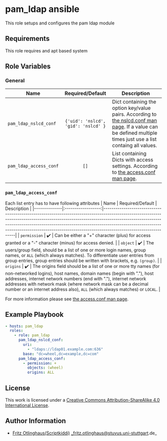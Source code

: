 # pam_ldap ansible

This role setups and configures the pam ldap module


## Requirements

This role requires and apt based system


## Role Variables

### General

| Name                    | Required/Default                    | Description                                                                                                                                                                                               |
|-------------------------|:-----------------------------------:|-----------------------------------------------------------------------------------------------------------------------------------------------------------------------------------------------------------|
| `pam_ldap_nslcd_conf`  | `{'uid': 'nslcd', 'gid': 'nslcd' }` | Dict containing the option key/value pairs. According to [the nslcd.conf man page](https://linux.die.net/man/5/nslcd.conf). If a value can be defined multiple times just use a list containg all values. |
| `pam_ldap_access_conf` | `[]`                                | List containing Dicts with access settings. According to [the access.conf man page](https://linux.die.net/man/5/access.conf).                                                                             |

### `pam_ldap_access_conf`
Each list entry has to have following attributes
| Name         | Required/Default   | Description                                                                                                                                                                                                                                                                                                                                              |
|--------------|:------------------:|----------------------------------------------------------------------------------------------------------------------------------------------------------------------------------------------------------------------------------------------------------------------------------------------------------------------------------------------------------|
| `permission` | :heavy_check_mark: | Can be either a "+" character (plus) for access granted or a "-" character (minus) for access denied.                                                                                                                                                                                                                                                    |
| `object`     | :heavy_check_mark: | The users/group field, should be a list of one or more login names, group names, or `ALL` (which always matches). To differentiate user entries from group entries, group entries should be written with brackets, e.g. `(group)`.                                                                                                                           |
| `origins`    | :heavy_check_mark: | The origins field should be a list of one or more tty names (for non-networked logins), host names, domain names (begin with "."), host addresses, internet network numbers (end with "."), internet network addresses with network mask (where network mask can be a decimal number or an internet address also), `ALL` (which always matches) or `LOCAL`. |

For more information please see [the access.conf man page](https://linux.die.net/man/5/access.conf).


## Example Playbook

```yml
- hosts: pam_ldap
  roles:
    - role: pam_ldap
      pam_ldap_nslcd_conf:
        uri: 
          - "ldaps://ldap01.example.com:636"
        base: "dc=wheel,dc=example,dc=com"
      pam_ldap_access_conf:
        - permission: +
          objects: (wheel)
          origins: ALL
```

## License

This work is licensed under a [Creative Commons Attribution-ShareAlike 4.0 International License](http://creativecommons.org/licenses/by-sa/4.0/).


## Author Information

 * [Fritz Otlinghaus(Scriptkiddi)](https://github.com/Scriptkiddi) _fritz.otlinghaus@stuvus.uni-stuttgart.de_

